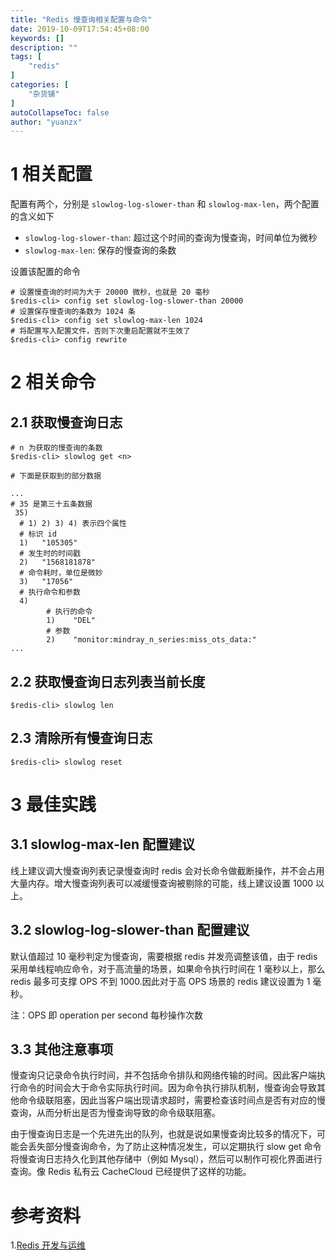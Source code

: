 ```yaml
---
title: "Redis 慢查询相关配置与命令"
date: 2019-10-09T17:54:45+08:00
keywords: []
description: ""
tags: [
    "redis"
]
categories: [
    "杂货铺"
]
autoCollapseToc: false
author: "yuanzx"
---
```


# 1 相关配置

配置有两个，分别是 `slowlog-log-slower-than` 和 `slowlog-max-len`，两个配置的含义如下

- `slowlog-log-slower-than`: 超过这个时间的查询为慢查询，时间单位为微秒
- `slowlog-max-len`: 保存的慢查询的条数

设置该配置的命令
```shell
# 设置慢查询的时间为大于 20000 微秒，也就是 20 毫秒
$redis-cli> config set slowlog-log-slower-than 20000
# 设置保存慢查询的条数为 1024 条
$redis-cli> config set slowlog-max-len 1024
# 将配置写入配置文件，否则下次重启配置就不生效了
$redis-cli> config rewrite
```

# 2 相关命令

## 2.1 获取慢查询日志

```shell
# n 为获取的慢查询的条数
$redis-cli> slowlog get <n>

# 下面是获取到的部分数据

...
# 35 是第三十五条数据
 35)    
  # 1) 2) 3) 4) 表示四个属性
  # 标识 id
  1)   "105305" 
  # 发生时的时间戳 
  2)   "1568181878"
  # 命令耗时，单位是微妙
  3)   "17056"
  # 执行命令和参数
  4)      
        # 执行的命令
        1)    "DEL"
        # 参数
        2)    "monitor:mindray_n_series:miss_ots_data:"
...
```

## 2.2 获取慢查询日志列表当前长度

```shell
$redis-cli> slowlog len
```

## 2.3 清除所有慢查询日志

```shell
$redis-cli> slowlog reset
```

# 3 最佳实践

## 3.1 slowlog-max-len 配置建议

线上建议调大慢查询列表记录慢查询时 redis 会对长命令做截断操作，并不会占用大量内存。增大慢查询列表可以减缓慢查询被剔除的可能，线上建议设置 1000 以上。

## 3.2 slowlog-log-slower-than 配置建议

默认值超过 10 毫秒判定为慢查询，需要根据 redis 并发亮调整该值，由于 redis 采用单线程响应命令，对于高流量的场景，如果命令执行时间在 1 毫秒以上，那么 redis 最多可支撑 OPS 不到 1000.因此对于高 OPS 场景的 redis 建议设置为 1 毫秒。

注：OPS 即 operation per second 每秒操作次数

## 3.3 其他注意事项

慢查询只记录命令执行时间，并不包括命令排队和网络传输的时间。因此客户端执行命令的时间会大于命令实际执行时间。因为命令执行排队机制，慢查询会导致其他命令级联阻塞，因此当客户端出现请求超时，需要检查该时间点是否有对应的慢查询，从而分析出是否为慢查询导致的命令级联阻塞。

由于慢查询日志是一个先进先出的队列，也就是说如果慢查询比较多的情况下，可能会丢失部分慢查询命令，为了防止这种情况发生，可以定期执行 slow get 命令将慢查询日志持久化到其他存储中（例如 Mysql），然后可以制作可视化界面进行查询。像 Redis 私有云 CacheCloud 已经提供了这样的功能。

# 参考资料

1.[Redis 开发与运维](https://gitee.com/zhixiangyuan/bookStorage/raw/master/%E7%BC%96%E7%A8%8B/Redis%20%E5%BC%80%E5%8F%91%E4%B8%8E%E8%BF%90%E7%BB%B4.pdf)
